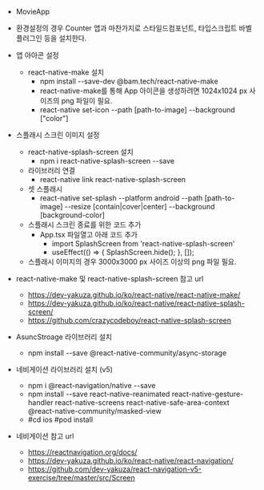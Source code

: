 * MovieApp

* 환경설정의 경우 Counter 앱과 마찬가지로 스타일드컴포넌트, 타입스크립트 바벨플러그인 등을 설치한다.

* 앱 아아콘 설정
  * react-native-make 설치
    * npm install --save-dev @bam.tech/react-native-make
    * react-native-make를 통해 App 아이콘을 생성하려면 1024x1024 px 사이즈의 png 파일이 필요.
    * react-native set-icon --path [path-to-image] --background ["color"]
* 스플래시 스크린 이미지 설정
  * react-native-splash-screen 설치
    * npm i react-native-splash-screen --save
  * 라이브러리 연결
    * react-native link react-native-splash-screen 
  * 셋 스플래시
    * react-native set-splash --platform android --path [path-to-image] --resize [contain|cover|center] --background [background-color]
  * 스플래시 스크린 종료를 위한 코드 추가
    * App.tsx 파일열고 아래 코드 추가 
      * import SplashScreen from 'react-native-splash-screen'
      * useEffect(() => { SplashScreen.hide(); }, []);
  * 스플래시 이미지의 경우 3000x3000 px 사이즈 이상의 png 파일 필요.
* react-native-make 및 react-native-splash-screen 참고 url      
  * https://dev-yakuza.github.io/ko/react-native/react-native-make/
  * https://dev-yakuza.github.io/ko/react-native/react-native-splash-screen/
  * https://github.com/crazycodeboy/react-native-splash-screen     
* AsuncStroage 라이브러리 설치
  * npm install --save @react-native-community/async-storage
* 네비게이션 라이브러리 설치 (v5)
  * npm i @react-navigation/native --save
  * npm install --save react-native-reanimated react-native-gesture-handler react-native-screens react-native-safe-area-context @react-native-community/masked-view
  * #cd ios  #pod install
* 네비게이션 참고 url
  * https://reactnavigation.org/docs/
  * https://dev-yakuza.github.io/ko/react-native/react-navigation/
  * https://github.com/dev-yakuza/react-navigation-v5-exercise/tree/master/src/Screen
  

